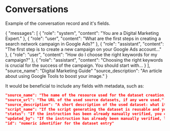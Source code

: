 # Conversations

Example of the conversation record and it's fields.

{
  "messages": [
    {
      "role": "system",
      "content": "You are a Digital Marketing Expert."
    },
    {
      "role": "user",
      "content": "What are the first steps in creating a search network campaign in Google Ads?"
    },
    {
      "role": "assistant",
      "content": "The first step is to create a new campaign on your Google Ads account..."
    },
    {
      "role": "user",
      "content": "How do I choose the right keywords for my campaign?"
    },
    {
      "role": "assistant",
      "content": "Choosing the right keywords is crucial for the success of the campaign. You should start with...
    }
  ],
  "source_name": "Digital Marketing Guide"
  "source_description": "An article about using Google Tools to boost your image."
}

It would be beneficial to include any fields with metadata, such as:

```json
"source_name": "The name of the resource used for the dataset creation, if any were used." (like shown above)
"source_url": "The URL of the used source datasets, if any were used." 
"source_description": "A short description of the used dataset: what it is about, the purpose of creation, authors." (like shown above)
"script_name": "If the script generating the dataset is reusable and you want to share it with us by committing to our repository."
"status": "If the instruction has been already manually verified, you can set the status as word `ok`. If not, leave the field as an empty string or None."
"updated_by": "If the instruction has already been manually verified, leave your name/nickname in this field. It will help us to give thanks :)"
"id": "numeric identifier for the dataset entry"
```
